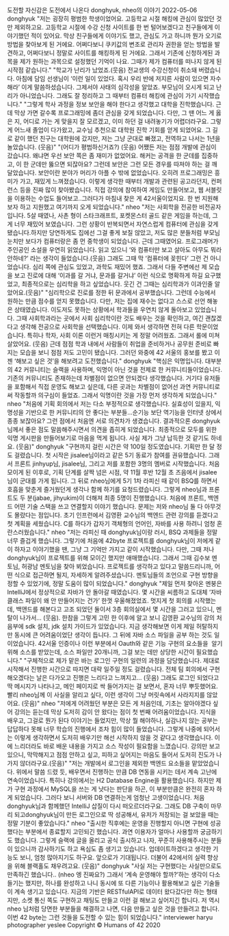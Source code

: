 도전할 자신감은 도전에서 나온다
donghyuk, nheo의 이야기
2022-05-06
donghyuk
"저는 굉장히 평범한 학생이었어요. 고등학교 시절 해킹에 관심이 많았던 것만 제외하고요. 고등학교 시절에 수강 신청 사이트를 한 번 털어보겠다고 친구들에게 이야기했던 적이 있어요. 막상 친구들에게 이야기도 했고, 관심도 가고 하니까 뭔가 오기로 방법을 찾아보게 된 거에요. 어쩌다보니 쿠키값의 변조로 관리자 권한을 얻는 방법을 발견하고, 어쩌다보니 정말로 사이트를 해킹하게 된 거에요. 그래서 기존에 신청하게된 과목을 제가 원하는 과목으로 설정했던 기억이 나요. 그때가 제가 컴퓨터를 떠나지 않게 된 시작점 같습니다."
"학교가 난리가 났었죠.(웃음) 전교생의 수강신청이 취소돼 버렸습니다. 아침에 담임 선생님이 ‘이런 일이 있었다. 혹시 우리 반에 저지른 사람이 있으면 자수해라’ 이게 말씀하셨습니다. 그제서야 사태의 심각성을 알았죠. 부모님이 오시게 되고 난리가 아니었습니다. 그래도 잘 정리하고 그 때부터 컴퓨터 해킹에 관심이 가기 시작했습니다."
"그렇게 학사 과정을 정보 보안을 해야 한다고 생각했고 대학을 진학했습니다. 근데 막상 가면 갈수록 프로그래밍에 좀더 관심을 갖게 되었습니다. 다만, 그 땐 어느 게 옳은 지, 어디로 가는 게 맞을지 잘 모르겠고, 이미 하던 걸 내려놓기가 어렵더라구요. 그렇게 어느새 졸업이 다가왔고, 교수님 추천으로 대학원 진학 기회를 얻게 되었어요. 그 길로 같이 했던 친구는 대학원에 갔지만, 저는 그냥 군대로 빠졌고, 전역하고 나서는 1년을 놀았습니다. (웃음)"
"(어디가 평범하신거죠?) (웃음) 어쨌든 저는 점점 개발에 관심이 갔습니다. 왜냐면 우선 보안 쪽은 좀 재미가 없었어요. 해커는 공격을 한 군데를 집중하고, 이 한 군데만 뚫으면 되잖아요? 그런데 보안은 그런 모든 경우를 따져야 하는 걸 깨달았습니다. 보안이란 분야가 머리가 아플 수 밖에 없었습니다. 오히려 프로그래밍은 흥미가 가고, 재밌게 느껴졌습니다. 이렇게 생각한 때부터 개발과 관련된 공고라던지, 컨퍼런스 등을 진짜 많이 찾아봤습니다. 직접 강의에 참여하여 게임도 만들어보고, 웹 서블릿을 이용하는 수업도 들어보고..그러다가 마침내 찾은 게 42서울이었지요. 한 번 지원해보자 하고 지원했고 여기까지 오게 되었습니다."
nheo
"저는 사회학을 전공한 비전공자입니다. 5살 때였나, 사촌 형이 스타크래프트, 포켓몬스터 골드 같은 게임을 하는데, 그게 너무 재밌어 보였습니다. 그런 상황이 반복되면서 자연스럽게 컴퓨터에 관심을 갖게 됐습니다.하지만 당연하게도 집에선 그걸 좋게 보질 않았고, 저도 많은 분들처럼 부모님 눈치만 보다가 컴퓨터랑은 좀 먼 중학생이 되었습니다. 근데 그때였어요. 프로그래머가 주인공인 소설을 우연히 읽었습니다. 읽고 있으니 ‘와 컴퓨터만 보고 살아도 아무도 뭐라 안하네?’ 라는 생각이 들었습니다.(웃음) 그래도 그때 막 ‘컴퓨터에 꽂힌다’ 그런 건 아니었습니다. 심리 쪽에 관심도 있었고, 과학도 재밌어 했죠. 그래서 다들 주변에선 제 모습을 보고 진로에 대해 ‘이과를 갈 거냐, 문과를 갈거냐’ 이런 식으로 명확하게 하길 요구했었고, 최종적으로는 심리학을 하고 싶었습니다. 웃긴 건 그때는 심리학과가 이과인줄 알았어요.(웃음)"
"심리학으로 진로를 정한 뒤 문과에서 공부했습니다. 그런데 수능에서 원하는 만큼 점수를 얻지 못했습니다. 다만, 저는 집에 재수는 없다고 스스로 선언 해놓은 상태였습니다. 이도저도 못하는 상황에서 학과들을 우연치 않게 돌아보고 있었습니다. 그때 사회학과라는 곳에서 사회 심리학이란 것도 배우는 것을 확인하고, 여긴 괜찮겠다고 생각해 전공으로 사회학을 선택했습니다. 이제 와서 생각하면 전혀 다른 학문이었습니다. 특히나 학자, 사회 이론 이런거 매칭시키는 게 정말 어려웠죠. 그래서 롤에 미쳐 살았어요. (웃음) 근데 점점 학과 내에서 사람들이 취업을 준비하거나 공무원 준비로 빠지는 모습을 보니 점점 저도 고민이 됐습니다. 그러던 와중에 42 서울의 홍보를 봤고 이젠 ‘해보고 싶은 것’을 해보려고 도전했습니다."
donghyuk
"핵심은 익명입니다. 대부분의 42 커뮤니티는 슬랙을 사용하며, 익명이 아닌 것을 전제로 한 커뮤니티들이었습니다. 기존의 커뮤니티도 존재하는데 차별점이 없으면 안되겠다 생각했습니다. 거기다 유저들을 포함해서 직접 운영도 해보고 싶은데, 다른 곳과는 차별점이 없어선 과연 커뮤니티로써 작동할까 의구심이 들었죠. 그래서 익명이란 것을 가장 먼저 생각하게 되었습니다."
nheo
"처음에 기획 회의에서 저는 다소 부정적으로 생각했습니다. 실효성이 있을지, 익명성을 기반으로 한 커뮤니티의 안 좋다는 부분들…순기능 보단 역기능을 인터넷 상에서 종종 보잖아요? 그런 점에서 처음엔 서로 의견차가 생겼습니다. 결과적으론 donghyuk님께서 좋은 점도 말씀해주시면서 의견을 좁히게 되었습니다. 최종적으로 모두를 위한 익명 게시판을 만들어보기로 마음을 먹게 됩니다. 사실 제가 그냥 납득한 것 같기도 하네요. (웃음)"
donghyuk
"구현까지 걸린 시간은 약 100일 정도였습니다. 기획만 한 달 정도 걸렸습니다. 첫 시작은 jisalee님이라고 같은 5기 동료가 참여를 권유했습니다. 그래서 프론트 jinhyup님, jisalee님, 그리고 저를 포함한 3명의 멤버로 시작했습니다. 처음 모이게 된 이후로, 기획 단계를 살짝 넘은 시점, 약 11월 후반 12월 초 즈음에서 jisalee님이 군대를 가게 됩니다. 그 뒤로 nheo님에게 5기 1차 라피신 때 같이 BSQ를 하면서 호흡을 맞춘게 즐거웠던게 생각나 함께 하기를 요청드렸습니다. 그렇게 nheo님과 프론트도 두 분(jabae, jihyukim)이 더해져 최종 5명이 진행했습니다. 처음에 프론트, 백엔드 어떤 기술 스택을 쓰고 연결할지 이야기 했습니다. 문제는 저와 nheo님 둘 다 아무것도 몰랐다는 점입니다. 초기 인프런에서 김영환 교수님의 백엔드 관련 강의를 듣겠다고 첫 계획을 세웠습니다. C를 하다가 갑자기 객체형의 언어인, 자바를 사용 하려니 엄청 혼란스러웠습니다."
nheo
"저는 라피신 때 donghyuk님이랑 러시, BSQ 과제들을 정말 너무 즐겁게 했습니다. 그렇기에 처음에 42byte 프로젝트를 donghyuk님이 저에게 같이 하자고 이야기했을 땐, 그냥 그 기억만 가지고 같이 시작했습니다. 다만, 그때 저나 donghyuk님이 프로젝트를 위해 모이긴 했지만 애매했습니다. 그래서 그때 김수보 멘토님, 허광남 멘토님을 찾아 뵈었습니다. 프로젝트를 생각하고 있다고 말씀드리니까, 어떤 식으로 접근하면 될지, 자세하게 알려주셨습니다. 멘토님들의 조언으로 구현 방향을 정할 수 있었기에, 정말 도움이 많이 되었습니다."
donghyuk
"제일 먼저 찾아온 멘붕은 IntelliJ에서 정상적으로 자바가 안 돌아갈 때였습니다. 몇 시간을 씨름하고 도대체 ‘자바 클래스 파일이 왜 안 만들어지는 건가’ 한껏 우울해졌었죠. 멋지게 첫 회의를 시작했는데, 백앤드를 해본다고 고조 되었던 둘이서 3층 회의실에서 몇 시간을 그러고 있으니, 멘탈이 나가서… (웃음). 한참을 그렇게 고민 한 이후에 알고 보니 김영환 교수님의 강의 처음부에 sdk 설치, jdk 설치 가이드가 있었습니다. 지금 생각해보면 이게 제일 허탈하지만 동시에 큰 어려움이었단 생각이 듭니다. 그 뒤에 자바 소스 파일을 공부 하는 것도 일이었습니다. 42서울 인증이나 이런 부분에서 Oauth와 같은 기능 구현의 요소들을  알기 위해 소스를 받았는데, 소스 파일만 20개니까, 그걸 보는 데만 상당한 시간이 필요했습니다."
"구체적으로 제가 맡은 바는 로그인 구현의 일련의 과정을 담당했습니다. 제대로 시작해서 진행한 시간으로 따지면 대략 일주일 정도 걸렸습니다. 전체 팀 회의에서 구현해오겠다는 날은 다가오고 진행은 느리다고 느껴지고… (웃음) 그래도 로그인 되었다고 딱 메시지가 나타나고, 메인 페이지로 싹 들어가지는 걸 보면서, 혼자 너무 뿌듯했어요. 빨리 nheo님께 이 사실을 알리고 싶다, 이런 생각이 그냥 머릿속에서 사라지지를 않았어요. (웃음)"
nheo
"저에게 어려웠던 부분은 모든 게 처음인데, 기초는 알아야겠다 싶어 강의는 듣는데 막상 도저히 감이 안 왔다는 점이 첫 번째 어려움이었습니다. 지식을 배우고, 그걸로 뭔가 된다 이야기는 들었지만, 막상 뭘 해야하나, 실감나지 않는 공부는 답답하다 못해 너무 학습의 진행에서 조차 힘이 많이 들었습니다. 그렇게 나중에 되어서는 이렇게 생각하면서 도저히 배우기만 해선 시작하지 않을 것 같다고 생각했습니다. 이에 느리더라도 바로 배운 내용을 가지고 소스 작성이 필요함을 느꼈습니다. 강의만 보고 있으니, 막막해지고 점점 안하고 싶고, 피하고 싶어지는 마음도 들어서 도저히 진도가 나가지 않더라구요.(웃음)"
"저는 개발에서 로그인을 제외한 백엔드 요소들을 맡았었습니다. 위에서 말씀 드렸 듯, 배우면서 진행하는 만큼 DB 연동을 시키는 데서 계속 고난에 연속이었습니다. 특히나 강의에서는 H2 Database Engine을 활용했습니다. 하지만 제가 구현 과정에서 MySQL을 쓰는 게 낫다는 판단을 하곤, 이 부분만큼은 완전히 혼자 하게 되었습니다. 그러다 보니 서버와 DB 연결하는게 엄청난 고생이었습니다. 처음 donghyuk님과 함께했던 IntelliJ 삽질이 다시 떠오르더라구요. 그래도 DB 구축이 마무리 되고donghyuk님이 만든 로그인으로 딱 성공해서, 유저가 저장되는 걸 보았을 때는 정말 기분이 좋았습니다."
nheo
"출시한 직후에는 운영을 진행할지 아니면 구현에 성공했다는 부분에서 종료할지 고민되긴 했습니다. 과연 이용자가 얼마나 사용할까 궁금하기도 했습니다. 그렇게 슬랙에 글을 올리고 공식 출시하고 나자, 꾸준히 사용해주시는 분들이 있으니까 감사하기도 하고 욕심도 좀 생기고 있습니다. 업데이트하겠다고 생각한 기능도 보니, 엄청 많아지기도 하구요. 앞으로가 기대됩니다. 더불어 42에서의 실력 향상을 위해 블랙홀도 채우려고요. (웃음)"
donghyuk
"사실 저는 구현했다는 사실만으로도 만족하긴 했습니다.. (nheo 엥 진짜요?) 그래서 ‘계속 운영해야 할까?’하는 생각이 다소 들기는 했지만, 하나를 완성하고 나니 동시에 또 다른 기능이나 활용해보고 싶은 기술들이 계속 생기고 있습니다. 지금의 기반은 RESTfulAPI로 데이터 왔다갔다만 하는 형태지만, 소켓 통신 쪽도 구현하고 채팅도 만들고 이런 걸 해보고 싶어지긴 합니다. 저 역시 nheo 님처럼 당면한 부분들을 해결하고 나면, 다음 만들고 싶은 것을 만들려고 합니다. 이번 42 byte는 그런 것들을 도전할 수 있는 힘이 되었습니다."
interviewer haryu
photographer yeslee
Copyright © Humans of 42 2020
